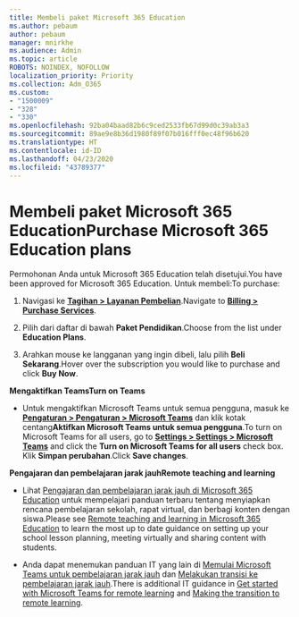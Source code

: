 ```yaml
---
title: Membeli paket Microsoft 365 Education
ms.author: pebaum
author: pebaum
manager: mnirkhe
ms.audience: Admin
ms.topic: article
ROBOTS: NOINDEX, NOFOLLOW
localization_priority: Priority
ms.collection: Adm_O365
ms.custom:
- "1500009"
- "328"
- "330"
ms.openlocfilehash: 92ba04baad82b6c9ced2533fb67d99d0c39ab3a3
ms.sourcegitcommit: 89ae9e8b36d1980f89f07b016fff0ec48f96b620
ms.translationtype: HT
ms.contentlocale: id-ID
ms.lasthandoff: 04/23/2020
ms.locfileid: "43789377"
---
```

# <a name="purchase-microsoft-365-education-plans"></a><span data-ttu-id="d9498-102">Membeli paket Microsoft 365 Education</span><span class="sxs-lookup"><span data-stu-id="d9498-102">Purchase Microsoft 365 Education plans</span></span>

<span data-ttu-id="d9498-103">Permohonan Anda untuk Microsoft 365 Education telah disetujui.</span><span class="sxs-lookup"><span data-stu-id="d9498-103">You have been approved for Microsoft 365 Education.</span></span>  <span data-ttu-id="d9498-104">Untuk membeli:</span><span class="sxs-lookup"><span data-stu-id="d9498-104">To purchase:</span></span>

1. <span data-ttu-id="d9498-105">Navigasi ke **[Tagihan > Layanan Pembelian](https://portal.office.com/AdminPortal/Home#/catalog)**.</span><span class="sxs-lookup"><span data-stu-id="d9498-105">Navigate to **[Billing > Purchase Services](https://portal.office.com/AdminPortal/Home#/catalog)**.</span></span>

2. <span data-ttu-id="d9498-106">Pilih dari daftar di bawah **Paket Pendidikan**.</span><span class="sxs-lookup"><span data-stu-id="d9498-106">Choose from the list under **Education Plans**.</span></span>

3. <span data-ttu-id="d9498-107">Arahkan mouse ke langganan yang ingin dibeli, lalu pilih **Beli Sekarang**.</span><span class="sxs-lookup"><span data-stu-id="d9498-107">Hover over the subscription you would like to purchase and click **Buy Now**.</span></span>

<span data-ttu-id="d9498-108">**Mengaktifkan Teams**</span><span class="sxs-lookup"><span data-stu-id="d9498-108">**Turn on Teams**</span></span>

- <span data-ttu-id="d9498-109">Untuk mengaktifkan Microsoft Teams untuk semua pengguna, masuk ke **[Pengaturan > Pengaturan > Microsoft Teams](https://admin.microsoft.com/Adminportal/Home#/SettingsMultiPivot/:/Settings/L1/SkypeTeams)** dan klik kotak centang**Aktifkan Microsoft Teams untuk semua pengguna**.</span><span class="sxs-lookup"><span data-stu-id="d9498-109">To turn on Microsoft Teams for all users, go to **[Settings > Settings > Microsoft Teams](https://admin.microsoft.com/Adminportal/Home#/SettingsMultiPivot/:/Settings/L1/SkypeTeams)** and click the **Turn on Microsoft Teams for all users** check box.</span></span>  <span data-ttu-id="d9498-110">Klik **Simpan perubahan**.</span><span class="sxs-lookup"><span data-stu-id="d9498-110">Click **Save changes**.</span></span>

<span data-ttu-id="d9498-111">**Pengajaran dan pembelajaran jarak jauh**</span><span class="sxs-lookup"><span data-stu-id="d9498-111">**Remote teaching and learning**</span></span>

- <span data-ttu-id="d9498-112">Lihat [Pengajaran dan pembelajaran jarak jauh di Microsoft 365 Education](https://support.office.com/article/remote-teaching-and-learning-in-office-365-education-f651ccae-7b65-478b-8366-51bb884025c4) untuk mempelajari panduan terbaru tentang menyiapkan rencana pembelajaran sekolah, rapat virtual, dan berbagi konten dengan siswa.</span><span class="sxs-lookup"><span data-stu-id="d9498-112">Please see [Remote teaching and learning in Microsoft 365 Education](https://support.office.com/article/remote-teaching-and-learning-in-office-365-education-f651ccae-7b65-478b-8366-51bb884025c4) to learn the most up to date guidance on setting up your school lesson planning, meeting virtually and sharing content with students.</span></span>

- <span data-ttu-id="d9498-113">Anda dapat menemukan panduan IT yang lain di [Memulai Microsoft Teams untuk pembelajaran jarak jauh](https://docs.microsoft.com/MicrosoftTeams/remote-learning-edu) dan [Melakukan transisi ke pembelajaran jarak jauh](https://www.microsoft.com/education/remote-learning).</span><span class="sxs-lookup"><span data-stu-id="d9498-113">There is additional IT guidance in [Get started with Microsoft Teams for remote learning](https://docs.microsoft.com/MicrosoftTeams/remote-learning-edu) and [Making the transition to remote learning](https://www.microsoft.com/education/remote-learning).</span></span>
